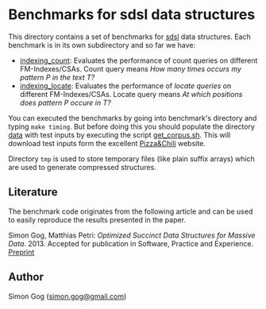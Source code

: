 # Benchmarks for sdsl data structures

This directory contains a set of benchmarks for [sdsl][sdsl]
data structures. Each benchmark is in its own subdirectory and
so far we have:

* [indexing_count](./indexing_count): Evaluates the performance
  of count queries on different FM-Indexes/CSAs. Count query
  means _How many times occurs my pattern P in the text T?_
* [indexing_locate](./indexing_locate): Evaluates the performance
  of _locate queries_ on different FM-Indexes/CSAs. Locate query
  means _At which positions does pattern P occure in T?_

You can executed the benchmarks by going into benchmark's 
directory and typing `make timing`. But before doing this
you should populate the directory [data](./data) with test
inputs by executing the script 
[get_corpus.sh](./get_corpus.sh). This will download
test inputs form the excellent [Pizza&Chili][pz] website.

Directory `tmp` is used to store temporary files (like
plain suffix arrays) which are used to generate compressed
structures. 




## Literature

The benchmark code originates from the following article and can be used
to easily reproduce the results presented in the paper.


Simon Gog, Matthias Petri: _Optimized Succinct Data Structures for Massive Data_. 2013.
Accepted for publication in Software, Practice and Experience. 
[Preprint][PP]


## Author

Simon Gog (simon.gog@gmail.com)

[sdsl]: https://github.com/simongog/sdsl "sdsl"
[pz]: http://pizzachili.di.unipi.it "Pizza&Chili"
[PP]: http://people.eng.unimelb.edu.au/sgog/optimized.pdf "Preprint"
